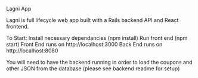 Lagni App

Lagni is full lifecycle web app built with a Rails backend API and React frontend.


To Start:
Install necessary dependancies (npm install)
Run front end (npm start)
Front End runs on http://localhost:3000
Back End runs on http://localhost:8080

You will need to have the backend running in order to load the coupons and other JSON from the database
(please see backend readme for setup)
